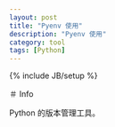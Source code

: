 ```yaml
---
layout: post
title: "Pyenv 使用"
description: "Pyenv 使用"
category: tool
tags: [Python]
---
```

{% include JB/setup %}


＃ Info

Python 的版本管理工具。
